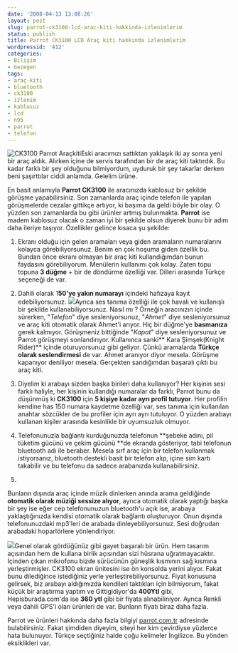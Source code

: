 ```yaml
---
date: '2008-04-13 13:08:26'
layout: post
slug: parrot-ck3100-lcd-arac-kiti-hakkinda-izlenimlerim
status: publish
title: Parrot CK3100 LCD Araç kiti hakkında izlenimlerim
wordpressid: '412'
categories:
- Bilişim
- Gezegen
tags:
- araç-kiti
- bluetooth
- ck3100
- izlenim
- kablosuz
- lcd
- n95
- parrot
- telefon
---
```


![CK3100 Parrot Araçkiti ](http://blog.arsln.org/image/ck3100_parrot1.jpg)Eski aracımızı sattıktan yaklaşık iki ay sonra yeni bir araç aldık. Alırken içine de servis tarafından bir de araç kiti taktırdık. Bu kadar farklı bir şey olduğunu bilmiyordum, uyduruk bir şey takarlar derken beni şaşırttılar ciddi anlamda. Gelelim ürüne.

En basit anlamıyla **Parrot CK3100** ile aracınızda kablosuz bir şekilde görüşme yapabilirsiniz. Son zamanlarda araç içinde telefon ile yapılan görüşmelerde cezalar gittikçe artıyor, ki başıma da geldi böyle bir olay. O yüzden son zamanlarda bu gibi ürünler artmış bulunmakta. **Parrot** ise madem kablosuz olacak o zaman iyi bir şekilde olsun diyerek bunu bir adım daha ileriye taşıyor. Özellikler gelince kısaca şu şekilde:




	
  1. Ekranı olduğu için gelen aramaları veya giden aramaların numaralarını kolayca görebiliyorsunuz. Benim en çok hoşuma giden özellik bu. Bundan önce ekranı olmayan bir araç kiti kullandığımdan bunun faydasını görebiliyorum. Menülerin kullanımı çok kolay. Zaten topu topuna **3 düğme** + bir de döndürme özelliği var. Dilleri arasında Türkçe seçeneği de var. 


	
  2. Dahili olarak 1**50'ye yakın numarayı** içindeki hafızaya kayıt edebiliyorsunuz. [![](http://blog.arsln.org/image/parrot_ck_3100_ecran_lcd.jpg)](http://blog.arsln.org/image/parrot_ck_3100_ecran_lcd.jpg)Ayrıca ses tanıma özelliği ile çok havalı ve kullanışlı bir şekilde kullanabiliyorsunuz. Nasıl mı ? Örneğin aracınızın içinde sürerken, "_Telefon_" diye sesleniyorsunuz, "_Ahmet_" diye sesleniyorsunuz ve araç kiti otomatik olarak Ahmet'i arıyor. Hiç bir düğme'ye **basmanıza** gerek kalmıyor. Görüşmeniz bittiğinde "_Kapat_" diye sesleniyorsunuz ve Parrot görüşmeyi sonlandırıyor. Kullanınca sanki** Kara Şimşek(Knight Rider)** içinde oturuyorsunuz gibi geliyor. Çünkü aramalarda **Türkçe olarak seslendirmesi** de var. Ahmet aranıyor diyor mesela. Görüşme kapanıyor deniliyor mesela. Gerçekten sandığımdan başaralı çıktı bu araç kiti. 



	
  3. Diyelim ki arabayı sizden başka birileri daha kullanıyor? Her kişinin sesi farklı haliyle, her kişinin kullandığı numaralar da farklı, Parrot bunu da düşünmüş ki **CK3100** için  **5 kişiye kadar ayrı profil tutuyor**. Her profilin kendine has 150 numara kaydetme özelliği var, ses tanıma için kullanılan anahtar sözcükler de bu profiler için ayrı ayrı tutuluyor. O yüzden arabayı kullanan kişiler arasında kesinlikle bir uyumsuzluk olmuyor. 



	
  4. Telefonunuzla bağlantı kurduğunuzda telefonun **şebeke adını, pil tüketim gücünü ve çekim gücünü **de ekranda gösteriyor, tabi telefonun bluetooth adı ile beraber. Mesela sırf araç için bir telefon kullanmak istiyorsanız, bluetooth destekli basit bir telefon alıp, içine sim kartı takabilir ve bu telefonu da sadece arabanızda kullanabilirsiniz.

 
	
  5. 
Bunların dışında araç içinde müzik dinlerken anında arama geldiğinde **otomatik olarak müziği sessize alıyor**, ayrıca otomatik olarak yaptığı başka bir şey ise eğer cep telefonunuzun bluetooth'u açık ise, arabaya yaklaştığınızda kendisi otomatik olarak bağlantı oluşturuyor. Onun dışında telefonunuzdaki mp3'leri de arabada dinleyebiliyorsunuz. Sesi doğrudan arabadaki hoparlörlere yönlendiriyor. 


 

![](http://blog.arsln.org/image/parrot-arac.jpg)Genel olarak gördüğünüz gibi gayet başaralı bir ürün. Hem tasarım açısından hem de kullana birlik açısından sizi hüsrana uğratmayacaktır. İçinden çıkan mikrofonu bizde sürücünün güneşlik kısmının sağ kısmına yerleştirmişler. CK3100 ekran ünitesini ise ön konsolda yerini alıyor. Fakat bunu dilediğince istediğiniz yerle yerleştirebiliyorsunuz.  Fiyat konusuna gelirsek, biz arabayı aldığımızda kendileri taktıkları için bilmiyorum, fakat küçük bir araştırma yaptım ve Gittigidiyor'da **400Ytl** gibi, Hepisburada.com'da ise **360 ytl** gibi bir fiyata alınabiliniyor. Ayrıca Renkli veya dahili GPS'i olan ürünleri de var. Bunların fiyatı biraz daha fazla. 

Parrot ve ürünleri hakkında daha fazla bilgiyi [parrot.com.tr](http://www.parrot.com.tr) adresinde bulabilirsiniz. Fakat şimdiden diyeyim, siteyi her kim çevirdiyse yüzlerce hata bulunuyor. Türkçe seçtiğiniz halde çoğu kelimeler İngilizce. Bu yönden eksiklikleri var. 


